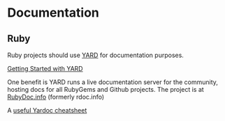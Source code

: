 # Documentation

## Ruby
Ruby projects should use [YARD](http://yardoc.org/) for documentation purposes.

[Getting Started with YARD](http://www.rubydoc.info/gems/yard/file/docs/GettingStarted.md)

One benefit is YARD runs a live documentation server for the community, hosting docs for all RubyGems and Github projects. The project is at [RubyDoc.info](http://www.rubydoc.info/) (formerly rdoc.info)

A [useful Yardoc cheatsheet](yard_cheatsheet.md)
